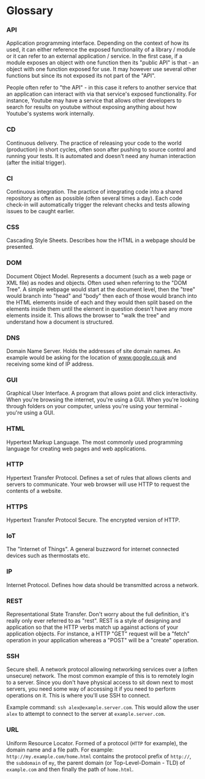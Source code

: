 # Glossary

### API

Application programming interface. Depending on the context of how its used, it can either reference the exposed functionality of a library / module or it can refer to an external application / service. In the first case, if a module exposes an object with one function then its "public API" is that - an object with one function exposed for use. It may however use several other functions but since its not exposed its not part of the "API".

People often refer to "the API" - in this case it refers to another service that an application can interact with via that service's exposed functionality. For instance, Youtube may have a service that allows other developers to search for results on youtube without exposing anything about how Youtube's systems work internally.

### CD

Continuous delivery. The practice of releasing your code to the world (production) in short cycles, often soon after pushing to source control and running your tests. It is automated and doesn't need any human interaction (after the initial trigger).

### CI

Continuous integration. The practice of integrating code into a shared repository as often as possible (often several times a day). Each code check-in will automatically trigger the relevant checks and tests allowing issues to be caught earlier.

### CSS

Cascading Style Sheets. Describes how the HTML in a webpage should be presented.

### DOM

Document Object Model. Represents a document (such as a web page or XML file) as nodes and objects. Often used when referring to the "DOM Tree". A simple webpage would start at the document level, then the "tree" would branch into "head" and "body" then each of those would branch into the HTML elements inside of each and they would then split based on the elements inside them until the element in question doesn't have any more elements inside it. This allows the browser to "walk the tree" and understand how a document is structured.

### DNS

Domain Name Server. Holds the addresses of site domain names. An example would be asking for the location of www.google.co.uk and receiving some kind of IP address.

### GUI

Graphical User Interface. A program that allows point and click interactivity. When you're browsing the internet, you're using a GUI. When you're looking through folders on your computer, unless you're using your terminal - you're using a GUI.

### HTML

Hypertext Markup Language. The most commonly used programming language for creating web pages and web applications.

### HTTP

Hypertext Transfer Protocol. Defines a set of rules that allows clients and servers to communicate. Your web browser will use HTTP to request the contents of a website.

### HTTPS

Hypertext Transfer Protocol Secure. The encrypted version of HTTP.

### IoT

The "Internet of Things". A general buzzword for internet connected devices such as thermostats etc.

### IP

Internet Protocol. Defines how data should be transmitted across a network.

### REST

Representational State Transfer. Don't worry about the full definition, it's really only ever referred to as "rest". REST is a style of designing and application so that the HTTP verbs match up against actions of your application objects. For instance, a HTTP "GET" request will be a "fetch" operation in your application whereas a "POST" will be a "create" operation.

### SSH

Secure shell. A network protocol allowing networking services over a (often unsecure) network. The most common example of this is to remotely login to a server. Since you don't have physical access to sit down next to most servers, you need some way of accessing it if you need to perform operations on it. This is where you'll use SSH to connect.

Example command: `ssh alex@example.server.com`. This would allow the user `alex` to attempt to connect to the server at `example.server.com`.

### URL

Uniform Resource Locator. Formed of a protocol (`HTTP` for example), the domain name and a file path. For example: `http://my.example.com/home.html` contains the protocol prefix of `http://`, the `subdomain` of `my`, the parent domain (or Top-Level-Domain - TLD) of `example.com` and then finally the path of `home.html`.
